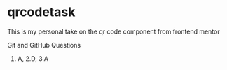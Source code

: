 # qrcodetask
This is my personal take on the qr code component from frontend mentor




Git and GitHub Questions
1. A,  2.D,  3.A
